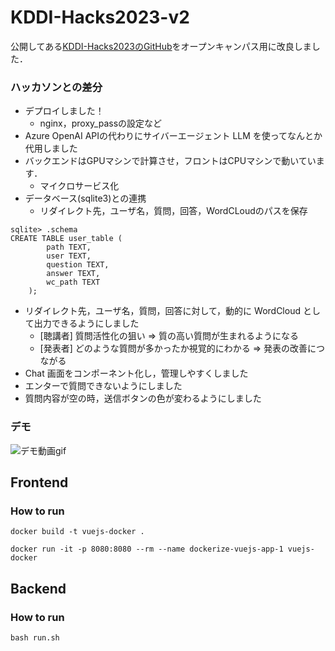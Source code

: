 # KDDI-Hacks2023-v2
公開してある[KDDI-Hacks2023のGitHub](https://github.com/tomo-cps/KDDI-Hacks2023)をオープンキャンパス用に改良しました．

### ハッカソンとの差分
- デプロイしました！
  - nginx，proxy_passの設定など
- Azure OpenAI APIの代わりにサイバーエージェント LLM を使ってなんとか代用しました
- バックエンドはGPUマシンで計算させ，フロントはCPUマシンで動いています．
  - マイクロサービス化
- データベース(sqlite3)との連携
  - リダイレクト先，ユーザ名，質問，回答，WordCLoudのパスを保存
```
sqlite> .schema
CREATE TABLE user_table (
        path TEXT,
        user TEXT,
        question TEXT,
        answer TEXT,
        wc_path TEXT
    );
 ```

- リダイレクト先，ユーザ名，質問，回答に対して，動的に WordCloud として出力できるようにしました
  - [聴講者] 質問活性化の狙い => 質の高い質問が生まれるようになる
  - [発表者] どのような質問が多かったか視覚的にわかる => 発表の改善につながる
- Chat 画面をコンポーネント化し，管理しやすくしました
- エンターで質問できないようにしました
- 質問内容が空の時，送信ボタンの色が変わるようにしました

### デモ

![デモ動画gif](./demo/sample_v2.gif)


## Frontend
### How to run

```
docker build -t vuejs-docker .
```

```
docker run -it -p 8080:8080 --rm --name dockerize-vuejs-app-1 vuejs-docker
```

## Backend
### How to run
```
bash run.sh
```
